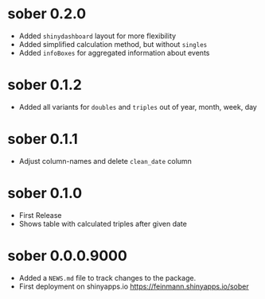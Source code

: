 # sober 0.2.0

* Added `shinydashboard` layout for more flexibility
* Added simplified calculation method, but without `singles`
* Added `infoBoxes` for aggregated information about events

# sober 0.1.2

* Added all variants for `doubles` and `triples` out of year, month, week, day

# sober 0.1.1

* Adjust column-names and delete `clean_date` column

# sober 0.1.0

* First Release
* Shows table with calculated triples after given date

# sober 0.0.0.9000

* Added a `NEWS.md` file to track changes to the package.
* First deployment on shinyapps.io https://feinmann.shinyapps.io/sober
